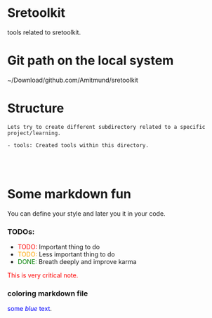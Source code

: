 # Sretoolkit
tools related to sretoolkit.

# Git path on the local system
~/Download/github.com/Amitmund/sretoolkit

# Structure

```
Lets try to create different subdirectory related to a specific project/learning.

- tools: Created tools within this directory.
```








<br>
<br>

# Some markdown fun

You can define your style and later you it in your code.

<style>
r { color: Red }
o { color: Orange }
g { color: Green }
</style>

### TODOs:

- <r>TODO:</r> Important thing to do
- <o>TODO:</o> Less important thing to do
- <g>DONE:</g> Breath deeply and improve karma


<r>This is very critical note.</r>

### coloring markdown file
<span style="color:blue">some *blue* text</span>.